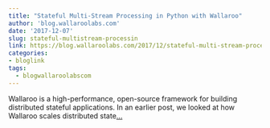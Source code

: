 ```yaml
---
title: "Stateful Multi-Stream Processing in Python with Wallaroo"
author: 'blog.wallaroolabs.com'
date: '2017-12-07'
slug: stateful-multistream-processin
link: https://blog.wallaroolabs.com/2017/12/stateful-multi-stream-processing-in-python-with-wallaroo/
categories:
- bloglink
tags:
  - blogwallaroolabscom
---
```


Wallaroo is a high-performance, open-source framework for building distributed stateful applications. In an earlier post, we looked at how Wallaroo scales distributed state[... <i class="fas fa-external-link-alt"></i>](https://blog.wallaroolabs.com/2017/12/stateful-multi-stream-processing-in-python-with-wallaroo/)

